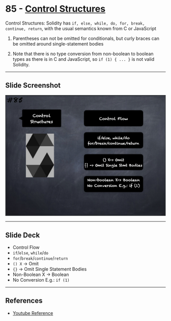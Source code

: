 # 85 - [Control Structures](Control%20Structures.md)
Control Structures: Solidity has `if, else, while, do, for, break, continue, return`, with the usual semantics known from C or JavaScript

1.  Parentheses can not be omitted for conditionals, but curly braces can be omitted around single-statement bodies
    
2.  Note that there is no type conversion from non-boolean to boolean types as there is in C and JavaScript, so `if (1) { ... }` is not valid Solidity.

___
## Slide Screenshot
![085.png](../images/solidity101/085.png)
___
## Slide Deck
- Control Flow
- `if`/`else`, `while`/`do`
- `for`/`break`/`continue`/`return`
- `() X` -> Omit
- `{}` -> Omit Single Statement Bodies
- Non-Boolean X -> Boolean
- No Conversion E.g.: `if (1)`
___
## References
- [Youtube Reference](https://youtu.be/_oN7XuyhoZA?t=278)


